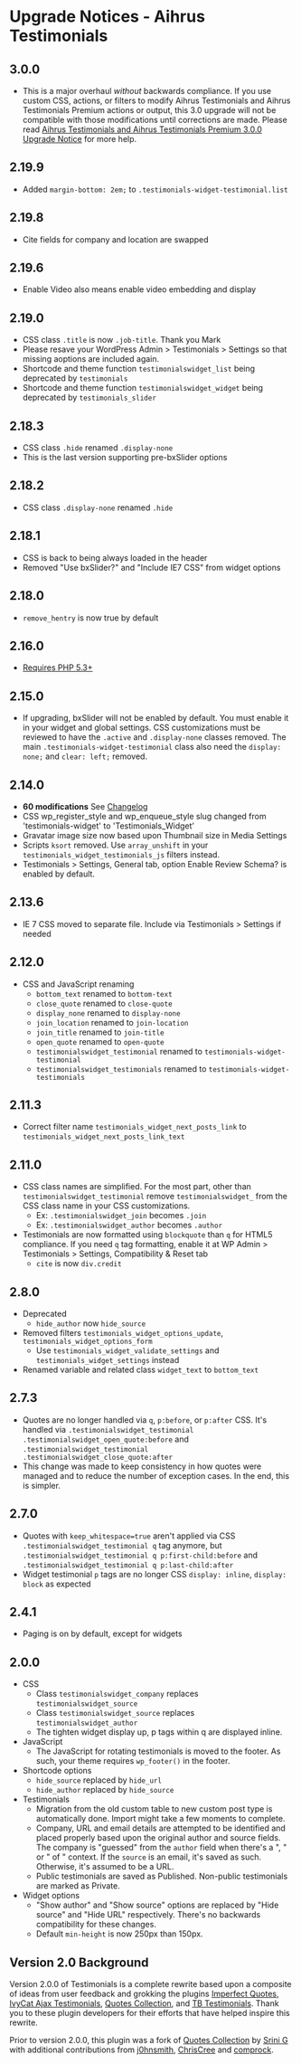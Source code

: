 # Upgrade Notices - Aihrus Testimonials

## 3.0.0

* This is a major overhaul *without* backwards compliance. If you use custom CSS, actions, or filters to modify Aihrus Testimonials and Aihrus Testimonials Premium actions or output, this 3.0 upgrade will not be compatible with those modifications until corrections are made. Please read [Aihrus Testimonials and Aihrus Testimonials Premium 3.0.0 Upgrade Notice](https://aihrus.zendesk.com/entries/52514055) for more help.

## 2.19.9

* Added `margin-bottom: 2em;` to `.testimonials-widget-testimonial.list`

## 2.19.8

* Cite fields for company and location are swapped

## 2.19.6

* Enable Video also means enable video embedding and display

## 2.19.0

* CSS class `.title` is now `.job-title`. Thank you Mark
* Please resave your WordPress Admin > Testimonials > Settings so that missing aoptions are included again.
* Shortcode and theme function `testimonialswidget_list` being deprecated by `testimonials`
* Shortcode and theme function `testimonialswidget_widget` being deprecated by `testimonials_slider`

## 2.18.3

* CSS class `.hide` renamed `.display-none`
* This is the last version supporting pre-bxSlider options

## 2.18.2

* CSS class `.display-none` renamed `.hide`

## 2.18.1

* CSS is back to being always loaded in the header
* Removed "Use bxSlider?" and "Include IE7 CSS" from widget options

## 2.18.0

* `remove_hentry` is now true by default

## 2.16.0

* [Requires PHP 5.3+](https://aihrus.zendesk.com/entries/30678006)

## 2.15.0

* If upgrading, bxSlider will not be enabled by default. You must enable it in your widget and global settings. CSS customizations must be reviewed to have the `.active` and `.display-none` classes removed. The main `.testimonials-widget-testimonial` class also need the `display: none;` and `clear: left;` removed.

## 2.14.0

* **60 modifications** See [Changelog](https://github.com/michael-cannon/testimonials-widget/blob/master/CHANGELOG.md)
* CSS wp_register_style and wp_enqueue_style slug changed from 'testimonials-widget' to 'Testimonials_Widget'
* Gravatar image size now based upon Thumbnail size in Media Settings
* Scripts `ksort` removed. Use `array_unshift` in your `testimonials_widget_testimonials_js` filters instead.
* Testimonials > Settings, General tab, option Enable Review Schema? is enabled by default.

## 2.13.6

* IE 7 CSS moved to separate file. Include via Testimonials > Settings if needed

## 2.12.0

* CSS and JavaScript renaming
	* `bottom_text` renamed to `bottom-text`
	* `close_quote` renamed to `close-quote`
	* `display_none` renamed to `display-none`
	* `join_location` renamed to `join-location`
	* `join_title` renamed to `join-title`
	* `open_quote` renamed to `open-quote`
	* `testimonialswidget_testimonial` renamed to `testimonials-widget-testimonial`
	* `testimonialswidget_testimonials` renamed to `testimonials-widget-testimonials`

## 2.11.3

* Correct filter name `testimonials_widget_next_posts_link` to `testimonials_widget_next_posts_link_text`

## 2.11.0

* CSS class names are simplified. For the most part, other than `testimonialswidget_testimonial` remove `testimonialswidget_` from the CSS class name in your CSS customizations.
	* Ex: `.testimonialswidget_join` becomes `.join`
	* Ex: `.testimonialswidget_author` becomes `.author`
* Testimonials are now formatted using `blockquote` than `q` for HTML5 compliance. If you need `q` tag formatting, enable it at WP Admin > Testimonials > Settings, Compatibility & Reset tab
	* `cite` is now `div.credit`

## 2.8.0

* Deprecated
	* `hide_author` now `hide_source`
* Removed filters `testimonials_widget_options_update`, `testimonials_widget_options_form`
	* Use `testimonials_widget_validate_settings` and `testimonials_widget_settings` instead
* Renamed variable and related class `widget_text` to `bottom_text`

## 2.7.3

* Quotes are no longer handled via `q`, `p:before`, or `p:after` CSS. It's handled via `.testimonialswidget_testimonial .testimonialswidget_open_quote:before` and `.testimonialswidget_testimonial .testimonialswidget_close_quote:after`
* This change was made to keep consistency in how quotes were managed and to reduce the number of exception cases. In the end, this is simpler.

## 2.7.0

* Quotes with `keep_whitespace=true` aren't applied via CSS `.testimonialswidget_testimonial q` tag anymore, but `.testimonialswidget_testimonial q p:first-child:before` and `.testimonialswidget_testimonial q p:last-child:after`
* Widget testimonial `p` tags are no longer CSS `display: inline`, `display: block` as expected

## 2.4.1

* Paging is on by default, except for widgets

## 2.0.0

* CSS
	* Class `testimonialswidget_company` replaces `testimonialswidget_source`
	* Class `testimonialswidget_source` replaces `testimonialswidget_author`
	* The tighten widget display up, p tags within q are displayed inline.
* JavaScript
	* The JavaScript for rotating testimonials is moved to the footer. As such, your theme requires `wp_footer()` in the footer.
* Shortcode options
	* `hide_source` replaced by `hide_url`
	* `hide_author` replaced by `hide_source`
* Testimonials
	* Migration from the old custom table to new custom post type is automatically done. Import might take a few moments to complete.
	* Company, URL and email details are attempted to be identified and placed properly based upon the original author and source fields. The company is "guessed" from the `author` field when there's a ", " or " of " context. If the `source` is an email, it's saved as such. Otherwise, it's assumed to be a URL.
	* Public testimonials are saved as Published. Non-public testimonials are marked as Private.
* Widget options
	* "Show author" and "Show source" options are replaced by "Hide source" and "Hide URL" respectively. There's no backwards compatibility for these changes. 
	* Default `min-height` is now 250px than 150px.

## Version 2.0 Background

Version 2.0.0 of Testimonials is a complete rewrite based upon a composite of ideas from user feedback and grokking the plugins [Imperfect Quotes](http://www.swarmstrategies.com/imperfect-quotes/), [IvyCat Ajax Testimonials](http://wordpress.org/extend/plugins/ivycat-ajax-testimonials/), [Quotes Collection](http://srinig.com/wordpress/plugins/quotes-collection/), and [TB Testimonials](http://travisballard.com/wordpress/tb-testimonials/). Thank you to these plugin developers for their efforts that have helped inspire this rewrite.

Prior to version 2.0.0, this plugin was a fork of [Quotes Collection](http://srinig.com/wordpress/plugins/quotes-collection/) by [Srini G](http://wordpress.org/support/profile/SriniG) with additional contributions from [j0hnsmith](http://wordpress.org/support/profile/j0hnsmith), [ChrisCree](http://wordpress.org/support/profile/ChrisCree) and [comprock](http://wordpress.org/support/profile/comprock).
